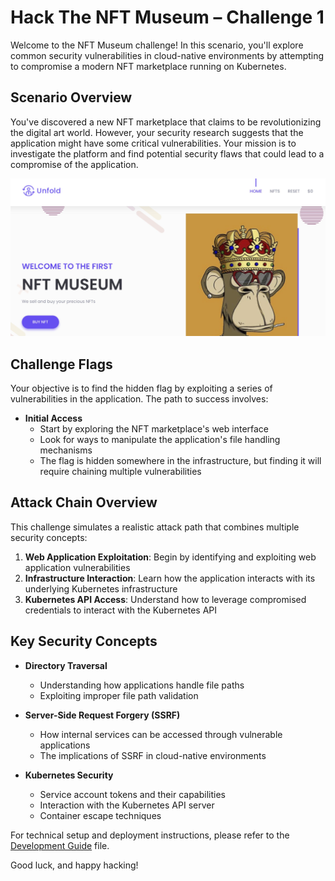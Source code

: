 # Hack The NFT Museum – Challenge 1

Welcome to the NFT Museum challenge! In this scenario, you'll explore common security vulnerabilities in cloud-native environments by attempting to compromise a modern NFT marketplace running on Kubernetes.

## Scenario Overview

You've discovered a new NFT marketplace that claims to be revolutionizing the digital art world. However, your security research suggests that the application might have some critical vulnerabilities. Your mission is to investigate the platform and find potential security flaws that could lead to a compromise of the application.

![NFT Museum Store](./docs/images/nft-store.jpg)

## Challenge Flags

Your objective is to find the hidden flag by exploiting a series of vulnerabilities in the application. The path to success involves:

* **Initial Access**
  * Start by exploring the NFT marketplace's web interface
  * Look for ways to manipulate the application's file handling mechanisms
  * The flag is hidden somewhere in the infrastructure, but finding it will require chaining multiple vulnerabilities

## Attack Chain Overview

This challenge simulates a realistic attack path that combines multiple security concepts:

1. **Web Application Exploitation**: Begin by identifying and exploiting web application vulnerabilities
2. **Infrastructure Interaction**: Learn how the application interacts with its underlying Kubernetes infrastructure
3. **Kubernetes API Access**: Understand how to leverage compromised credentials to interact with the Kubernetes API

## Key Security Concepts

* **Directory Traversal**
  * Understanding how applications handle file paths
  * Exploiting improper file path validation

* **Server-Side Request Forgery (SSRF)**
  * How internal services can be accessed through vulnerable applications
  * The implications of SSRF in cloud-native environments

* **Kubernetes Security**
  * Service account tokens and their capabilities
  * Interaction with the Kubernetes API server
  * Container escape techniques

For technical setup and deployment instructions, please refer to the [Development Guide](./code/README.md) file.

Good luck, and happy hacking!
